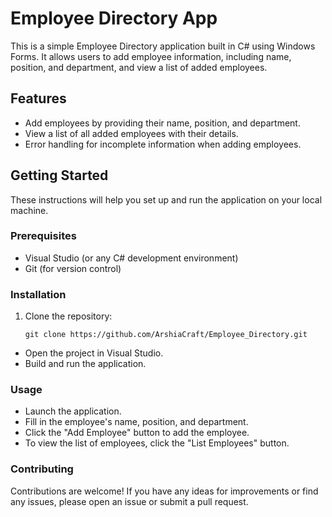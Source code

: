 # Employee Directory App

This is a simple Employee Directory application built in C# using Windows Forms. It allows users to add employee information, including name, position, and department, and view a list of added employees.

## Features

- Add employees by providing their name, position, and department.
- View a list of all added employees with their details.
- Error handling for incomplete information when adding employees.

## Getting Started

These instructions will help you set up and run the application on your local machine.

### Prerequisites

- Visual Studio (or any C# development environment)
- Git (for version control)

### Installation

1. Clone the repository:

   ```shell
   git clone https://github.com/ArshiaCraft/Employee_Directory.git
- Open the project in Visual Studio.
- Build and run the application.

### Usage
- Launch the application.
- Fill in the employee's name, position, and department.
- Click the "Add Employee" button to add the employee.
- To view the list of employees, click the "List Employees" button.

### Contributing
Contributions are welcome! If you have any ideas for improvements or find any issues, please open an issue or submit a pull request.
